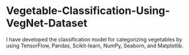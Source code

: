 # Vegetable-Classification-Using-VegNet-Dataset
I have developed the classification model for categorizing vegetables by using TensorFlow, Pandas, Scikit-learn, NumPy, Seaborn, and Matplotlib.
